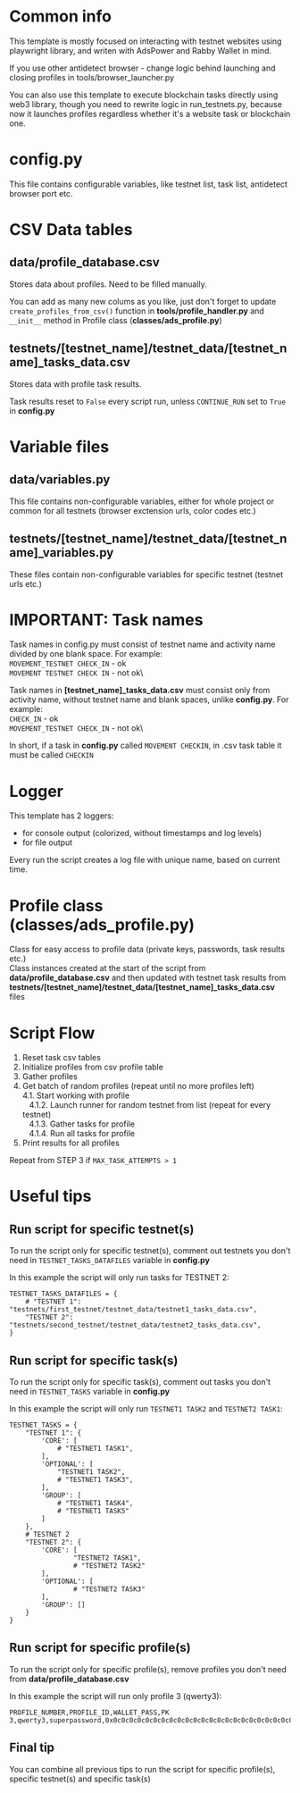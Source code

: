 # Common info
This template is mostly focused on interacting with testnet websites using playwright library, and writen with AdsPower and Rabby Wallet in mind.

If you use other antidetect browser - change logic behind launching and closing profiles in tools/browser_launcher.py

You can also use this template to execute blockchain tasks directly using web3 library, though you need to rewrite logic in run_testnets.py, because now it launches profiles regardless whether it's a website task or blockchain one.

# config.py
This file contains configurable variables, like testnet list, task list, antidetect browser port etc.

# CSV Data tables
## data/profile_database.csv
Stores data about profiles. Need to be filled manually.

You can add as many new colums as you like, just don't forget to update `create_profiles_from_csv()` function in **tools/profile_handler.py** and `__init__` method in Profile class (**classes/ads_profile.py**)

## testnets/[testnet_name]/testnet_data/[testnet_name]_tasks_data.csv
Stores data with profile task results.

Task results reset to `False` every script run, unless `CONTINUE_RUN` set to `True` in **config.py**

# Variable files
## data/variables.py
This file contains non-configurable variables, either for whole project or common for all testnets (browser exctension urls, color codes etc.)

## testnets/[testnet_name]/testnet_data/[testnet_name]_variables.py
These files contain non-configurable variables for specific testnet (testnet urls etc.)

# IMPORTANT: Task names
Task names in config.py must consist of testnet name and activity name divided by one blank space. For example:\
`MOVEMENT_TESTNET CHECK_IN` - ok\
`MOVEMENT TESTNET CHECK IN` - not ok\

Task names in **[testnet_name]_tasks_data.csv** must consist only from activity name, without testnet name and blank spaces, unlike **config.py**. For example:\
`CHECK_IN` - ok\
`MOVEMENT_TESTNET CHECK_IN` - not ok\

In short, if a task in **config.py** called `MOVEMENT CHECKIN`, in .csv task table it must be called `CHECKIN`

# Logger
This template has 2 loggers:
 * for console output (colorized, without timestamps and log levels)
 * for file output

Every run the script creates a log file with unique name, based on current time.

# Profile class (classes/ads_profile.py)
Class for easy access to profile data (private keys, passwords, task results etc.)\
Class instances created at the start of the script from **data/profile_database.csv** and then updated with testnet task results from **testnets/[testnet_name]/testnet_data/[testnet_name]_tasks_data.csv** files

# Script Flow
1. Reset task csv tables
2. Initialize profiles from csv profile table
3. Gather profiles
4. Get batch of random profiles (repeat until no more profiles left)\
   4.1. Start working with profile\
     &nbsp;&nbsp;&nbsp;4.1.2. Launch runner for random testnet from list (repeat for every testnet)\
     &nbsp;&nbsp;&nbsp;4.1.3. Gather tasks for profile\
     &nbsp;&nbsp;&nbsp;4.1.4. Run all tasks for profile
5. Print results for all profiles

Repeat from STEP 3 if `MAX_TASK_ATTEMPTS > 1`

# Useful tips
## Run script for specific testnet(s)
To run the script only for specific testnet(s), comment out testnets you don't need in `TESTNET_TASKS_DATAFILES` variable in **config.py**

In this example the script will only run tasks for TESTNET 2:
```
TESTNET_TASKS_DATAFILES = {
    # "TESTNET 1": "testnets/first_testnet/testnet_data/testnet1_tasks_data.csv",
    "TESTNET 2": "testnets/second_testnet/testnet_data/testnet2_tasks_data.csv",
}
```
## Run script for specific task(s)
To run the script only for specific task(s), comment out tasks you don't need in `TESTNET_TASKS` variable in **config.py**

In this example the script will only run `TESTNET1 TASK2` and `TESTNET2 TASK1`:
```
TESTNET_TASKS = {
    "TESTNET 1": {
        'CORE': [               
            # "TESTNET1 TASK1",
        ],
        'OPTIONAL': [
            "TESTNET1 TASK2",
            # "TESTNET1 TASK3",
        ],
        'GROUP': [
            # "TESTNET1 TASK4",
            # "TESTNET1 TASK5"
        ]
    },
    # TESTNET 2
    "TESTNET 2": {
        'CORE': [
                "TESTNET2 TASK1",
                # "TESTNET2 TASK2"
        ],
        'OPTIONAL': [
                # "TESTNET2 TASK3"
        ],
        'GROUP': []
    }
}
```

## Run script for specific profile(s)
To run the script only for specific profile(s), remove profiles you don't need from **data/profile_database.csv**

In this example the script will run only profile 3 (qwerty3):
```
PROFILE_NUMBER,PROFILE_ID,WALLET_PASS,PK
3,qwerty3,superpassword,0x0c0c0c0c0c0c0c0c0c0c0c0c0c0c0c0c0c0c0c0c0c0c0c0c0c0c0c0c0c0c0c0c
```

## Final tip
You can combine all previous tips to run the script for specific profile(s), specific testnet(s) and specific task(s)

